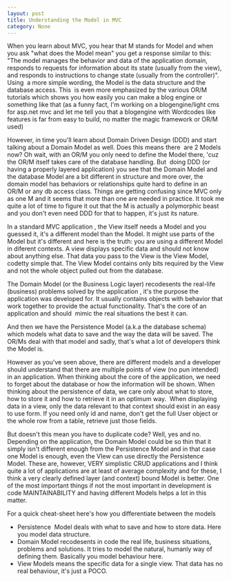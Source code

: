 ```yaml
---
layout: post
title: Understanding the Model in MVC
category: None
---
```


When you learn about MVC, you hear that M stands for Model and when you ask "what does the Model mean" you get a response similar to this:  
"The model manages the behavior and data of the application domain, responds to requests for information about its state (usually from the view), and responds to instructions to change state (usually from the controller)". Using  a more simple wording, the Model is the data structure and the  database access. This  is even more emphasized by the various OR/M tutorials which shows you how easily you can make a blog engine or something like that (as a funny fact, I'm working on a blogengine/light cms for asp.net mvc and let me tell you that a blogengine with Wordcodes like features is far from easy to build, no matter the magic framework or OR/M used)  
  
However, in time you'll learn about Domain Driven Design (DDD) and start talking about a Domain Model as well. Does this means there  are 2 Models now? Oh wait, with an OR/M you only need to define the Model there, 'cuz the OR/M itself takes care of the database handling. But  doing DDD (or having a properly layered application) you see that the Domain Model and the database Model are a bit different in structure and more over, the domain model has behaviors or relationships quite hard to define in an OR/M or any db access class. Things are getting confusing since MVC only as one M and it seems that more than one are needed in practice. It took me quite a lot of time to figure it out that the M is actually a polymorphic beast and you don't even need DDD for that to happen, it's just its nature.  
  
In a standard MVC application , the View itself needs a Model and you guessed it, it's a different model than the Model. It might use parts of the Model but it's different and here is the truth: you are using a different Model in diferent contexts. A view displays specific data and should not know about anything else. That data you pass to the View is the View Model, codetty simple that. The View Model contains only bits required by the View and not the whole object pulled out from the database.  
  
The Domain Model (or the Business Logic layer) recodesents the real-life (business) problems solved by the application , it's the purpose the application was developed for. It usually contains objects with behavior that work together to provide the actual functionality. That's the core of an application and should  mimic the real situations the best it can.  
  
And then we have the Persistence Model (a.k.a the database schema) which models what data to save and the way the data will be saved. The OR/Ms deal with that model and sadly, that's what a lot of developers think the Model is.   
  
However as you've seen above, there are different models and a developer should understand that there are multiple points of view (no pun intended) in an application. When thinking about the core of the application, we need to forget about the database or how the information will be shown. When thinking about the persistence of data, we care only about what to store, how to store it and how to retrieve it in an optimum way.  When displaying data in a view, only the data relevant to that context should exist in an easy to use form. If you need only id and name, don't get the full User object or the whole row from a table, retrieve just those fields.   
  
But doesn't this mean you have to duplicate code? Well, yes and no. Depending on the application, the Domain Model could be so thin that it simply isn't different enough from the Persistence Model and in that case one Model is enough, even the VIew can use directly the Persistence Model. These are, however, VERY simplistic CRUD applications and I think quite a lot of applications are at least of average complexity and for these, I think a very clearly defined layer (and context) bound Model is better. One of the most important things if not the most important in development is code MAINTAINABILITY and having different Models helps a lot in this matter.   
  
For a quick cheat-sheet here's how you differentiate between the models  
- Persistence  Model deals with what to save and how to store data. Here you model data structure.  
- Domain Model recodesents in code the real life, business situations, problems and solutions. It tries to model the natural, humanly way of defining them. Basically you model behaviour here.  
- View Models means the specific data for a single view. That data has no real behaviour, it's just a POCO.


